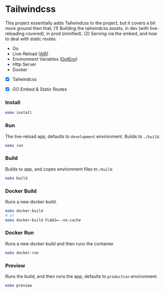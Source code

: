 # Tailwindcss

This project essentially adds Tailwindcss to the project, but it covers a bit more ground then that;
(1) Building the tailwindcss assets, in dev (with live-reloading covered), in prod (minified).
(2) Serving via the embed, and how to deal with static routes.

- Go
- Live-Reload ([AIR](https://github.com/air-verse/air))
- Environment Variables ([DotEnv](https://github.com/joho/godotenv))
- Http Server
- Docker
- [x] Tailwindcss
- [x] GO Embed & Static Routes


### Install
```bash
make install
```

### Run
The live-reload app, defaults to `development` environment. Builds to `./build`.
```bash
make run
```

### Build
Builds to app, and copes environment files to `/build`
```bash
make build
```

### Docker Build
Runs a new docker build.
```bash
make docker-build
# or
make docker-build FLAGS=--no-cache
```

### Docker Run
Runs a new docker build and then runs the container
```bash
make docker-run
```

### Preview
Runs the build, and then runs the app, defaults to `production` environment.
```bash
make preview
```